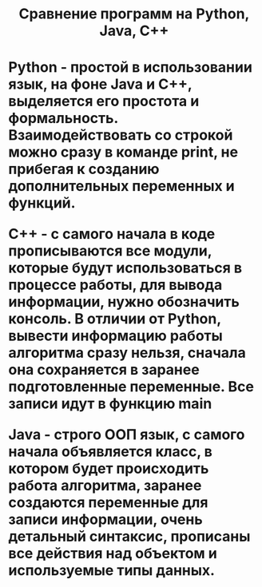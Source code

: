 <h1 align="center">Сравнение программ на Python, Java, C++<h1>

Python - простой в использовании язык, на фоне Java и C++, выделяется его простота и формальность. Взаимодействовать со строкой можно сразу в команде print, не прибегая к созданию дополнительных переменных и функций.

C++ - с самого начала в коде прописываются все модули, которые будут использоваться в процессе работы, для вывода информации, нужно обозначить консоль. В отличии от Python, вывести информацию работы алгоритма сразу нельзя, сначала она сохраняется в заранее подготовленные переменные. Все записи идут в функцию main

Java - строго ООП язык, с самого начала объявляется класс, в котором будет происходить работа алгоритма, заранее создаются переменные для записи информации, очень детальный синтаксис, прописаны все действия над объектом и используемые типы данных.